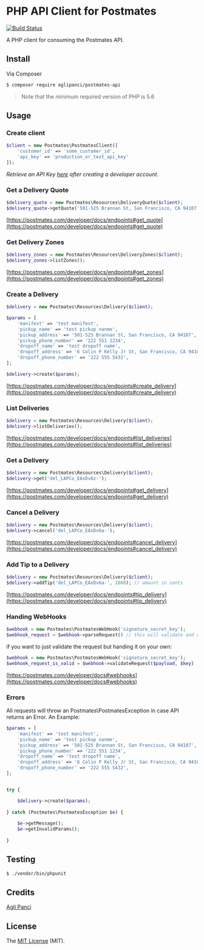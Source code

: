 # PHP API Client for Postmates
[![Build Status](https://travis-ci.org/aglipanci/postmates-api.svg?branch=master)](https://travis-ci.org/aglipanci/postmates-api)

A PHP client for consuming the Postmates API.

## Install

Via Composer

``` bash
$ composer require aglipanci/postmates-api
```

> Note that the minimum required version of PHP is 5.6

## Usage

### Create client

```php
$client = new Postmates\PostmatesClient([
    'customer_id' => 'some_customer_id',
    'api_key' => 'production_or_test_api_key'
]);
```
*Retrieve an API Key [here](https://postmates.com/developer/apikey) after creating a developer account.*

### Get a Delivery Quote

```php
$delivery_quote = new Postmates\Resources\DeliveryQuote($client);
$delivery_quote->getQuote('501-525 Brannan St, San Francisco, CA 94107', '6 Colin P Kelly Jr St, San Francisco, CA 94107');
```
[https://postmates.com/developer/docs/endpoints#get_quote](https://postmates.com/developer/docs/endpoints#get_quote)

### Get Delivery Zones

```php
$delivery_zones = new Postmates\Resources\DeliveryZones($client);
$delivery_zones->listZones();
```

[https://postmates.com/developer/docs/endpoints#get_zones](https://postmates.com/developer/docs/endpoints#get_zones)

### Create a Delivery

```php
$delivery = new Postmates\Resources\Delivery($client);

$params = [
    'manifest' => 'test manifest',
    'pickup_name' => 'test pickup nanme',
    'pickup_address' => '501-525 Brannan St, San Francisco, CA 94107',
    'pickup_phone_number' => '222 551 1234',
    'dropoff_name' => 'test dropoff name',
    'dropoff_address' => '6 Colin P Kelly Jr St, San Francisco, CA 94107',
    'dropoff_phone_number' => '222 555 5432',
];

$delivery->create($params);
```

[https://postmates.com/developer/docs/endpoints#create_delivery](https://postmates.com/developer/docs/endpoints#create_delivery)

### List Deliveries

```php
$delivery = new Postmates\Resources\Delivery($client);
$delivery->listDeliveries();
```

[https://postmates.com/developer/docs/endpoints#list_deliveries](https://postmates.com/developer/docs/endpoints#list_deliveries)

### Get a Delivery

```php
$delivery = new Postmates\Resources\Delivery($client);
$delivery->get('del_LAPCo_EAxDv6z-');
```

[https://postmates.com/developer/docs/endpoints#get_delivery](https://postmates.com/developer/docs/endpoints#get_delivery)

### Cancel a Delivery

```php
$delivery = new Postmates\Resources\Delivery($client);
$delivery->cancel('del_LAPCo_EAxDv6a-');
```

[https://postmates.com/developer/docs/endpoints#cancel_delivery](https://postmates.com/developer/docs/endpoints#cancel_delivery)

### Add Tip to a Delivery

```php
$delivery = new Postmates\Resources\Delivery($client);
$delivery->addTip('del_LAPCo_EAxDv6a-', 1000); // amount in cents
```

[https://postmates.com/developer/docs/endpoints#tip_delivery](https://postmates.com/developer/docs/endpoints#tip_delivery)


### Handing WebHooks

```php
$webhook = new Postmates\PostmatesWebHook('signature_secret_key');
$webhook_request = $webhook->parseRequest() // this will validate and return the webhook request
```
if you want to just validate the request but handing it on your own:
```php
$webhook = new Postmates\PostmatesWebHook('signature_secret_key');
$webhook_request_is_valid = $webhook->validateRequest($payload, $key)
```

[https://postmates.com/developer/docs#webhooks](https://postmates.com/developer/docs#webhooks)

### Errors
All requests will throw an Postmates\PostmatesException in case API returns an Error.
An Example:
```php
$params = [
    'manifest' => 'test manifest',
    'pickup_name' => 'test pickup nanme',
    'pickup_address' => '501-525 Brannan St, San Francisco, CA 94107',
    'pickup_phone_number' => '222 551 1234',
    'dropoff_name' => 'test dropoff name',
    'dropoff_address' => '6 Colin P Kelly Jr St, San Francisco, CA 94107',
    'dropoff_phone_number' => '222 555 5432',
];


try {

    $delivery->create($params);
    
} catch (Postmates\PostmatesException $e) {
    
    $e->getMessage();
    $e->getInvalidParams();
    
}
```


## Testing

``` bash
$ ./vendor/bin/phpunit
```

## Credits

[Agli Panci](https://github.com/aglipanci)

## License

The [MIT License](https://opensource.org/licenses/MIT) (MIT).